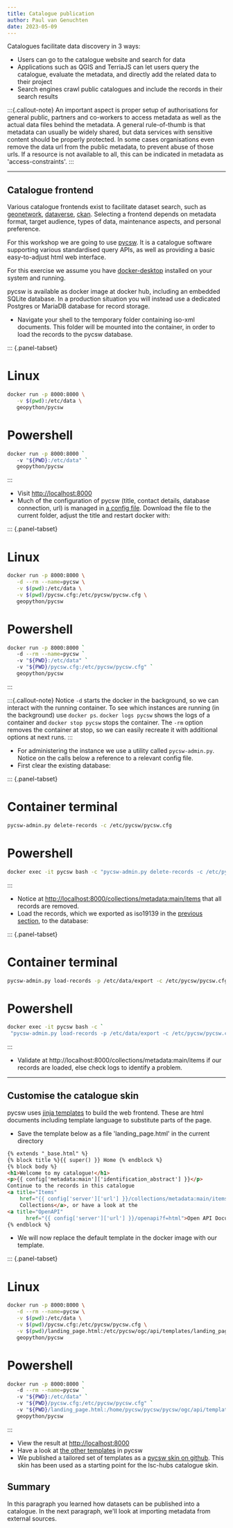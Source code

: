 ```yaml
---
title: Catalogue publication
author: Paul van Genuchten
date: 2023-05-09
---
```


Catalogues facilitate data discovery in 3 ways:

- Users can go to the catalogue website and search for data
- Applications such as QGIS and TerriaJS can let users query the catalogue, evaluate the metadata, and directly add the related data to their project
- Search engines crawl public catalogues and include the records in their search results

:::{.callout-note}
An important aspect is proper setup of authorisations for general public, partners and co-workers to access metadata as well as the actual data files behind the metadata. A general rule-of-thumb is that metadata can usually be widely shared, but data services with sensitive content should be properly protected. In some cases organisations even remove the data url from the public metadata, to prevent abuse of those urls. If a resource is not available to all, this can be indicated in metadata as 'access-constraints'.
:::

---

## Catalogue frontend

Various catalogue frontends exist to facilitate dataset search, such as [geonetwork](https://geonetwork-opensource.org), [dataverse](https://dataverse.org), [ckan](https://ckan.org). Selecting a frontend depends on metadata format, target audience, types of data, maintenance aspects, and personal preference.

For this workshop we are going to use [pycsw](https://pycsw.org). It is a catalogue software supporting various standardised query APIs, as well as providing a basic easy-to-adjust html web interface. 

For this exercise we assume you have [docker-desktop](https://www.docker.com/get-started/) installed on your system and running.

pycsw is available as docker image at docker hub, including an embedded SQLite database. In a production situation you will instead use a dedicated Postgres or MariaDB database for record storage. 

- Navigate your shell to the temporary folder containing iso-xml documents. This folder will be mounted into the container, in order to load the records to the pycsw database.

::: {.panel-tabset}
# Linux
```bash
docker run -p 8000:8000 \
   -v $(pwd):/etc/data \
   geopython/pycsw
```
# Powershell
```bash
docker run -p 8000:8000 `
   -v "${PWD}:/etc/data" `
   geopython/pycsw
```
:::

- Visit <http://localhost:8000> 
- Much of the configuration of pycsw (title, contact details, database connection, url) is managed in [a config file](https://github.com/geopython/pycsw/blob/master/docker/pycsw.cfg). Download the file to the current folder, adjust the title and restart docker with:

::: {.panel-tabset}
# Linux
```bash
docker run -p 8000:8000 \
   -d --rm --name=pycsw \
   -v $(pwd):/etc/data \
   -v $(pwd)/pycsw.cfg:/etc/pycsw/pycsw.cfg \
   geopython/pycsw
```
# Powershell
```bash
docker run -p 8000:8000 `
   -d --rm --name=pycsw `
   -v "${PWD}:/etc/data" `
   -v "${PWD}/pycsw.cfg:/etc/pycsw/pycsw.cfg" `
   geopython/pycsw
```
:::

:::{.callout-note}
Notice `-d` starts the docker in the background, so we can interact with the running container. To see which instances are running (in the background) use `docker ps`. `docker logs pycsw` shows the logs of a container and `docker stop pycsw` stops the container. The `-rm` option removes the container at stop, so we can easily recreate it with additional options at next runs.
:::

- For administering the instance we use a utility called `pycsw-admin.py`. Notice on the calls below a reference to a relevant config file. 
- First clear the existing database:

::: {.panel-tabset}
# Container terminal
```bash
pycsw-admin.py delete-records -c /etc/pycsw/pycsw.cfg
```
# Powershell
```bash
docker exec -it pycsw bash -c "pycsw-admin.py delete-records -c /etc/pycsw/pycsw.cfg"
```
:::

- Notice at <http://localhost:8000/collections/metadata:main/items> that all records are removed.
- Load the records, which we exported as iso19139 in the [previous section](./2-interact-with-data-repositories.md), to the database:

::: {.panel-tabset}
# Container terminal
```bash
pycsw-admin.py load-records -p /etc/data/export -c /etc/pycsw/pycsw.cfg -y -r
```
# Powershell
```bash
docker exec -it pycsw bash -c `
 "pycsw-admin.py load-records -p /etc/data/export -c /etc/pycsw/pycsw.cfg -y -r"
```
:::

- Validate at http://localhost:8000/collections/metadata:main/items if our records are loaded, else check logs to identify a problem.

---


## Customise the catalogue skin

pycsw uses [jinja templates](https://jinja.palletsprojects.com/en/3.1.x/) to build the web frontend. These are html documents including template language to substitute parts of the page.

- Save the template below as a file 'landing_page.html' in the current directory

```html
{% extends "_base.html" %}
{% block title %}{{ super() }} Home {% endblock %}
{% block body %}
<h1>Welcome to my catalogue!</h1>
<p>{{ config['metadata:main']['identification_abstract'] }}</p>
Continue to the records in this catalogue
<a title="Items" 
    href="{{ config['server']['url'] }}/collections/metadata:main/items">
    Collections</a>, or have a look at the  
<a title="OpenAPI" 
      href="{{ config['server']['url'] }}/openapi?f=html">Open API Document</a>
{% endblock %}
```

- We will now replace the default template in the docker image with our template.

::: {.panel-tabset}
# Linux
```bash
docker run -p 8000:8000 \
   -d --rm --name=pycsw \
   -v $(pwd):/etc/data \
   -v $(pwd)/pycsw.cfg:/etc/pycsw/pycsw.cfg \
   -v $(pwd)/landing_page.html:/etc/pycsw/ogc/api/templates/landing_page.html \
   geopython/pycsw
```
# Powershell
```bash
docker run -p 8000:8000 `
   -d --rm --name=pycsw `
   -v "${PWD}:/etc/data" `
   -v "${PWD}/pycsw.cfg:/etc/pycsw/pycsw.cfg" `
   -v "${PWD}/landing_page.html:/home/pycsw/pycsw/pycsw/ogc/api/templates/landing_page.html" `
   geopython/pycsw
```
:::

- View the result at <http://localhost:8000> 
- Have a look at [the other templates](https://github.com/geopython/pycsw/tree/master/pycsw/ogc/api/templates) in pycsw
- We published a tailored set of templates as a [pycsw skin on github](https://github.com/pvgenuchten/pycsw-skin). This skin has been used as a starting point for the lsc-hubs catalogue skin.


## Summary

In this paragraph you learned how datasets can be published into a catalogue. In the next paragraph, we'll look at importing metadata from external sources.
